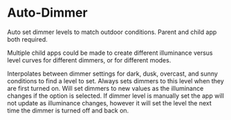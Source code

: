 # Auto-Dimmer
Auto set dimmer levels to match outdoor conditions. Parent and child app both required.

Multiple child apps could be made to create different illuminance versus level curves for different dimmers, or for different modes.

Interpolates between dimmer settings for dark, dusk, overcast, and sunny conditions to find a level to set. Always sets dimmers to this level when they are first turned on. Will set dimmers to new values as the illuminance changes if the option is selected. If dimmer level is manually set the app will not update as illuminance changes, however it will set the level the  next time the dimmer is turned off and back on.
